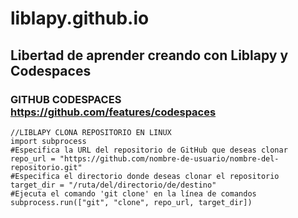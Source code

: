 # liblapy.github.io
## Libertad de aprender creando con Liblapy y Codespaces
### GITHUB CODESPACES https://github.com/features/codespaces
```
//LIBLAPY CLONA REPOSITORIO EN LINUX
import subprocess
#Especifica la URL del repositorio de GitHub que deseas clonar
repo_url = "https://github.com/nombre-de-usuario/nombre-del-repositorio.git"
#Especifica el directorio donde deseas clonar el repositorio
target_dir = "/ruta/del/directorio/de/destino"
#Ejecuta el comando 'git clone' en la línea de comandos
subprocess.run(["git", "clone", repo_url, target_dir])
```

